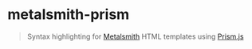 # metalsmith-prism

> Syntax highlighting for [Metalsmith](http://www.metalsmith.io/) HTML templates using [Prism.js](http://prismjs.com/)

